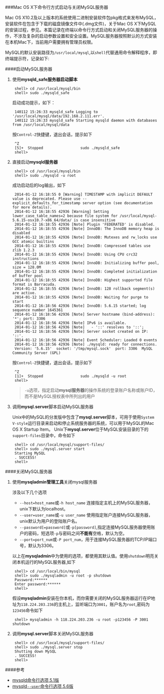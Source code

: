 ###Mac OS X下命令行方式启动与关闭MySQL服务器

Mac OS X10.2及以上版本的系统使用二进制安装软件包pkg格式来发布MySQL，安装软件在包含于下载的磁盘镜像文件中(.dmg文件)，关于Mac OS X下MySQL的安装过程，参见。本篇记录在终端以命令行方式启动和关闭MySQL服务器的操作，不涉及复杂的启动参数设置和安全设置。MySQL服务器按照默认的方式安装在本机Mac下，当前用户需要拥有管理员权限。

MySQL的默认安装路径为`/usr/local/mysql`,以`shell`代替通用命令解释程序，即终端提示符，记录如下:

####启动MySQL服务器

1. 使用**mysqld_safe服务器启动脚本**
	
		shell> cd /usr/local/mysql/bin
		shell> sudo ./mysqld_safe
		
	启动成功提示，如下：
	
		140112 15:26:33 mysqld_safe Logging to '/usr/local/mysql/data/192.168.2.111.err'.
		140112 15:26:33 mysqld_safe Starting mysqld daemon with databases from /usr/local/mysql/data
		
	按`Control-Z`快捷键，退出会话，提示如下
	
		^Z
		[5]+  Stopped                 sudo ./mysqld_safe
		shell>
		
2. 直接启动**mysqld服务器**


		shell> cd /usr/local/mysql/bin
		shell> sudo ./mysqld -u root

	成功启动后的log输出，如下

		2014-01-12 16:18:55 0 [Warning] TIMESTAMP with implicit DEFAULT value is deprecated. Please use --		explicit_defaults_for_timestamp server option (see documentation for more details).
		2014-01-12 16:18:55 42936 [Warning] Setting lower_case_table_names=2 because file system for /usr/local/mysql-5.6.15-osx10.7-x86_64/data/ is case insensitive
		2014-01-12 16:18:55 42936 [Note] Plugin 'FEDERATED' is disabled.
		2014-01-12 16:18:55 42936 [Note] InnoDB: The InnoDB memory heap is disabled
		2014-01-12 16:18:55 42936 [Note] InnoDB: Mutexes and rw_locks use GCC atomic builtins
		2014-01-12 16:18:55 42936 [Note] InnoDB: Compressed tables use zlib 1.2.3
		2014-01-12 16:18:55 42936 [Note] InnoDB: Using CPU crc32 instructions
		2014-01-12 16:18:55 42936 [Note] InnoDB: Initializing buffer pool, size = 128.0M
		2014-01-12 16:18:55 42936 [Note] InnoDB: Completed initialization of buffer pool
		2014-01-12 16:18:55 42936 [Note] InnoDB: Highest supported file format is Barracuda.
		2014-01-12 16:18:55 42936 [Note] InnoDB: 128 rollback segment(s) are active.
		2014-01-12 16:18:55 42936 [Note] InnoDB: Waiting for purge to start
		2014-01-12 16:18:56 42936 [Note] InnoDB: 5.6.15 started; log sequence number 1645361
		2014-01-12 16:18:56 42936 [Note] Server hostname (bind-address): '*'; port: 3306
		2014-01-12 16:18:56 42936 [Note] IPv6 is available.
		2014-01-12 16:18:56 42936 [Note]   - '::' resolves to '::';
		2014-01-12 16:18:56 42936 [Note] Server socket created on IP: '::'.
		2014-01-12 16:18:56 42936 [Note] Event Scheduler: Loaded 0 events
		2014-01-12 16:18:56 42936 [Note] ./mysqld: ready for connections.
		Version: '5.6.15'  socket: '/tmp/mysql.sock'  port: 3306  MySQL Community Server (GPL)
	
	按`Control-Z`快捷键，退出会话，提示如下
	
		^Z
		[1]+  Stopped                 sudo ./mysqld -u root
		shell>

	>`-u`选项，指定启动**mysql服务器**的操作系统的登录账户名称或账户ID，而不是MySQL授权表中所列出的用户

3. 调用**mysql.server**脚本启动MySQL服务器

	Unix中的MySQL的分发版中包含了**mysql.server**脚本，可用于使用`System V-style`运行目录来启动和停止系统服务器的系统，可以用于MySQL的Mac OS X Startup Item。
Unix下**mysql.server**位于MySQL安装目录的下的`support-files`目录中，命令如下

		shell> cd /usr/local/mysql/support-files/
		shell> sudo ./mysql.server start
		Starting MySQL
		. SUCCESS! 
		shell> 

####关闭MySQL服务器

1. 使用**mysqladmin管理工具**关闭mysql服务器
	
	涉及以下几个选项
	+  `--host=host_name`或`-h host_name` 连接指定主机上的MySQL服务器，unix下默认为localhost。
	+  `--user=user_name`或`-u user_name` 使用指定账户连接MySQL服务器，unix默认为用户的登陆账户名。
	+  `--password[=password]`或`-p[password]`,指定连接MySQL服务器使用账户的密码，短选项`-p`与密码之间**不能有**空格，默认为空。
	+  `--port=port_num`或`-P port_num`，用于连接MySQL服务器的TCP/IP端口号，默认为3306。

	以上在**mysqladmin**中为使用的选项，都使用其默认值。使用`shutdown`明亮关闭本机运行的MySQL服务器,如下
	
		shell> cd /usr/local/bin/mysql
		shell> sudo ./mysqladmin -u root -p shutdown
		Password:******
		Enter password:******
		shell> 
		
	假设**mysqladmin**安装在你本机，而你需要关闭的MySQL服务器运行在IP地址为`118.224.203.236`的主机上，监听端口为`3001`，账户名为`root`,密码为`123456`命令如下

		shell> mysqladmin -h 118.224.203.236 -u root -p123456 -P 3001 shutdown
		
2. 调用**mysql.server**脚本关闭MySQL服务器

		shell> cd /usr/local/mysql/support-files/
		shell> sudo ./mysql.server stop
		Shutting down MySQL
		. SUCCESS!  
		shell> 
		
####参考
+ [mysqld命令行选项,5.1版](http://dev.mysql.com/doc/refman/5.1/zh/database-administration.html#server-options) 
+ [mysqld`--user`命令行选项,5.6版](http://dev.mysql.com/doc/refman/5.6/en/server-options.html#option_mysqld_user)
